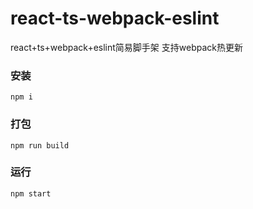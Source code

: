 # react-ts-webpack-eslint
react+ts+webpack+eslint简易脚手架
支持webpack热更新

### 安装
`npm i`

### 打包
`npm run build`

### 运行 
`npm start`
